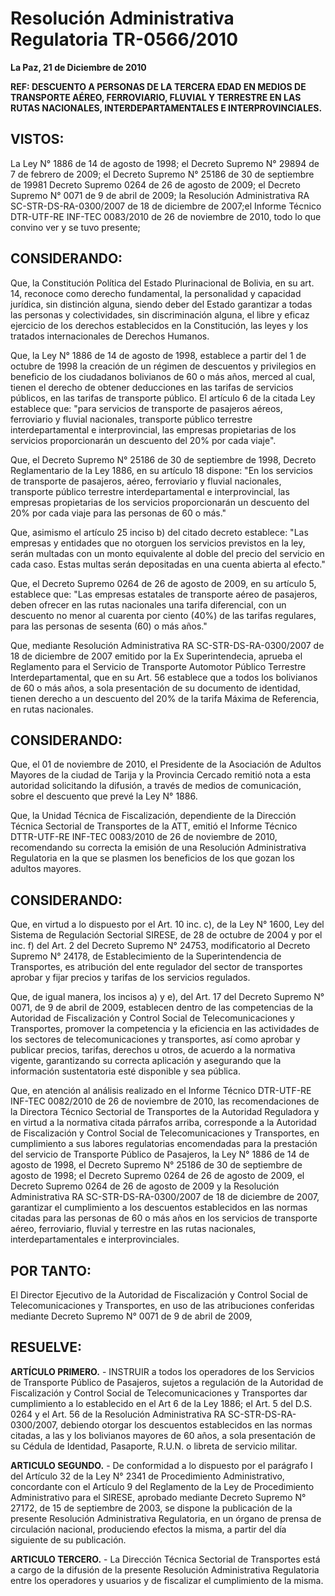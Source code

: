 # Resolución Administrativa Regulatoria TR-0566/2010

**La Paz, 21 de Diciembre de 2010**

**REF: DESCUENTO A PERSONAS DE LA TERCERA EDAD EN MEDIOS DE TRANSPORTE AÉREO, FERROVIARIO, FLUVIAL Y TERRESTRE EN LAS RUTAS NACIONALES, INTERDEPARTAMENTALES E INTERPROVINCIALES.**

## VISTOS:

La Ley N° 1886 de 14 de agosto de 1998; el Decreto Supremo N° 29894 de 7 de febrero de 2009; el Decreto Supremo N° 25186 de 30 de septiembre de 19981 Decreto Supremo 0264 de 26 de agosto de 2009; el Decreto Supremo N° 0071 de 9 de abril de 2009; la Resolución Administrativa RA SC-STR-DS-RA-0300/2007 de 18 de diciembre de 2007;el Informe Técnico DTR-UTF-RE INF-TEC 0083/2010 de 26 de noviembre de 2010, todo lo que convino ver y se tuvo presente;

## CONSIDERANDO:

Que, la Constitución Política del Estado Plurinacional de Bolivia, en su art. 14, reconoce como derecho fundamental, la personalidad y capacidad jurídica, sin distinción alguna, siendo deber del Estado garantizar a todas las personas y colectividades, sin discriminación alguna, el libre y eficaz ejercicio de los derechos establecidos en la Constitución, las leyes y los tratados internacionales de Derechos Humanos.

Que, la Ley N° 1886 de 14 de agosto de 1998, establece a partir del 1 de octubre de 1998 la creación de un régimen de descuentos y privilegios en beneficio de los ciudadanos bolivianos de 60 o más años, merced al cual, tienen el derecho de obtener deducciones en las tarifas de servicios públicos, en las tarifas de transporte público. El artículo 6 de la citada Ley establece que: "para servicios de transporte de pasajeros aéreos, ferroviario y fluvial nacionales, transporte público terrestre interdepartamental e interprovincial, las empresas propietarias de los servicios proporcionarán un descuento del 20% por cada viaje".

Que, el Decreto Supremo N° 25186 de 30 de septiembre de 1998, Decreto Reglamentario de la Ley 1886, en su artículo 18 dispone: "En los servicios de transporte de pasajeros, aéreo, ferroviario y fluvial nacionales, transporte público terrestre interdepartamental e interprovincial, las empresas propietarias de los servicios proporcionarán un descuento del 20% por cada viaje para las personas de 60 o más."

Que, asimismo el artículo 25 inciso b) del citado decreto establece: "Las empresas y entidades que no otorguen los servicios previstos en la ley, serán multadas con un monto equivalente al doble del precio del servicio en cada caso. Estas multas serán depositadas en una cuenta abierta al efecto."

Que, el Decreto Supremo 0264 de 26 de agosto de 2009, en su artículo 5, establece que: "Las empresas estatales de transporte aéreo de pasajeros, deben ofrecer en las rutas nacionales una tarifa diferencial, con un descuento no menor al cuarenta por ciento (40%) de las tarifas regulares, para las personas de sesenta (60) o más años."

Que, mediante Resolución Administrativa RA SC-STR-DS-RA-0300/2007 de 18 de diciembre de 2007 emitido por la Ex Superintendecia, aprueba el Reglamento para el Servicio de Transporte Automotor Público Terrestre Interdepartamental, que en su Art. 56 establece que a todos los bolivianos de 60 o más años, a sola presentación de su documento de identidad, tienen derecho a un descuento del 20% de la tarifa Máxima de Referencia, en rutas nacionales.

## CONSIDERANDO:

Que, el 01 de noviembre de 2010, el Presidente de la Asociación de Adultos Mayores de la ciudad de Tarija y la Provincia Cercado remitió nota a esta autoridad solicitando la difusión, a través de medios de comunicación, sobre el descuento que prevé la Ley N° 1886.

Que, la Unidad Técnica de Fiscalización, dependiente de la Dirección Técnica Sectorial de Transportes de la ATT, emitió el Informe Técnico DTTR-UTF-RE INF-TEC 0083/2010 de 26 de noviembre de 2010, recomendando su correcta la emisión de una Resolución Administrativa Regulatoria en la que se plasmen los beneficios de los que gozan los adultos mayores.

## CONSIDERANDO:

Que, en virtud a lo dispuesto por el Art. 10 inc. c), de la Ley N° 1600, Ley del Sistema de Regulación Sectorial SIRESE, de 28 de octubre de 2004 y por el inc. f) del Art. 2 del Decreto Supremo N° 24753, modificatorio al Decreto Supremo N° 24178, de Establecimiento de la Superintendencia de Transportes, es atribución del ente regulador del sector de transportes aprobar y fijar precios y tarifas de los servicios regulados.

Que, de igual manera, los incisos a) y e), del Art. 17 del Decreto Supremo N° 0071, de 9 de abril de 2009, establecen dentro de las competencias de la Autoridad de Fiscalización y Control Social de Telecomunicaciones y Transportes, promover la competencia y la eficiencia en las actividades de los sectores de telecomunicaciones y transportes, así como aprobar y publicar precios, tarifas, derechos u otros, de acuerdo a la normativa vigente, garantizando su correcta aplicación y asegurando que la información sustentatoria esté disponible y sea pública.

Que, en atención al análisis realizado en el Informe Técnico DTR-UTF-RE INF-TEC 0082/2010 de 26 de noviembre de 2010, las recomendaciones de la Directora Técnico Sectorial de Transportes de la Autoridad Reguladora y en virtud a la normativa citada párrafos arriba, corresponde a la Autoridad de Fiscalización y Control Social de Telecomunicaciones y Transportes, en cumplimiento a sus labores regulatorias encomendadas para la prestación del servicio de Transporte Público de Pasajeros, la Ley N° 1886 de 14 de agosto de 1998, el Decreto Supremo N° 25186 de 30 de septiembre de agosto de 1998; el Decreto Supremo 0264 de 26 de agosto de 2009, el Decreto Supremo 0264 de 26 de agosto de 2009 y la Resolución Administrativa RA SC-STR-DS-RA-0300/2007 de 18 de diciembre de 2007, garantizar el cumplimiento a los descuentos establecidos en las normas citadas para las personas de 60 o más años en los servicios de transporte aéreo, ferroviario, fluvial y terrestre en las rutas nacionales, interdepartamentales e interprovinciales.

## POR TANTO:

El Director Ejecutivo de la Autoridad de Fiscalización y Control Social de Telecomunicaciones y Transportes, en uso de las atribuciones conferidas mediante Decreto Supremo N° 0071 de 9 de abril de 2009,

## RESUELVE:

**ARTÍCULO PRIMERO.** - INSTRUIR a todos los operadores de los Servicios de Transporte Público de Pasajeros, sujetos a regulación de la Autoridad de Fiscalización y Control Social de Telecomunicaciones y Transportes dar cumplimiento a lo establecido en el Art 6 de la Ley 1886; el Art. 5 del D.S. 0264 y el Art. 56 de la Resolución Administrativa RA SC-STR-DS-RA-0300/2007, debiendo otorgar los descuentos establecidos en las normas citadas, a las y los bolivianos mayores de 60 años, a sola presentación de su Cédula de Identidad, Pasaporte, R.U.N. o libreta de servicio militar.

**ARTICULO SEGUNDO.** - De conformidad a lo dispuesto por el parágrafo I del Artículo 32 de la Ley N° 2341 de Procedimiento Administrativo, concordante con el Artículo 9 del Reglamento de la Ley de Procedimiento Administrativo para el SIRESE, aprobado mediante Decreto Supremo N° 27172, de 15 de septiembre de 2003, se dispone la publicación de la presente Resolución Administrativa Regulatoria, en un órgano de prensa de circulación nacional, produciendo efectos la misma, a partir del día siguiente de su publicación.

**ARTICULO TERCERO.** - La Dirección Técnica Sectorial de Transportes está a cargo de la difusión de la presente Resolución Administrativa Regulatoria entre los operadores y usuarios y de fiscalizar el cumplimiento de la misma.


